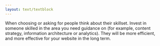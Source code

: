 ```yaml
---
layout: text/textblock
---
```


When choosing or asking for people think about their skillset. Invest in someone skilled in the area you need guidance on (for example, content strategy, information architecture or analytics). They will be more efficient, and more effective for your website in the long term. 

